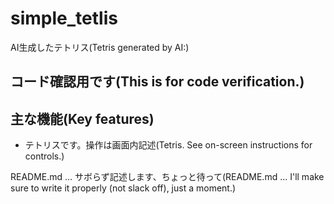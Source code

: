 simple_tetlis
=============
AI生成したテトリス(Tetris generated by AI:)

コード確認用です(This is for code verification.)
---
## 主な機能(Key features)
- テトリスです。操作は画面内記述(Tetris. See on-screen instructions for controls.)

README.md ... サボらず記述します、ちょっと待って(README.md ... I'll make sure to write it properly (not slack off), just a moment.)
